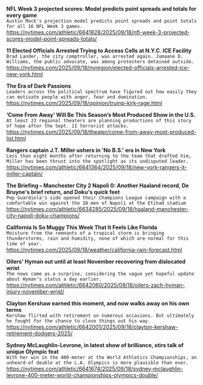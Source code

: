 **NFL Week 3 projected scores: Model predicts point spreads and totals for every game**\
`Austin Mock's projection model predicts point spreads and point totals for all 16 NFL Week 3 games.`\
https://nytimes.com/athletic/6641828/2025/09/18/nfl-week-3-projected-scores-model-point-spreads-totals/

**11 Elected Officials Arrested Trying to Access Cells at N.Y.C. ICE Facility**\
`Brad Lander, the city comptroller, was arrested again. Jumaane D. Williams, the public advocate, was among protesters detained outside.`\
https://nytimes.com/2025/09/18/nyregion/elected-officials-arrested-ice-new-york.html

**The Era of Dark Passions**\
`Leaders across the political spectrum have figured out how easily they can motivate people with anger, fear and domination.`\
https://nytimes.com/2025/09/18/opinion/trump-kirk-rage.html

**‘Come From Away’ Will Be This Season’s Most Produced Show in the U.S.**\
`At least 23 regional theaters are planning productions of this story of hope after the Sept. 11 terrorist attacks.`\
https://nytimes.com/2025/09/18/theater/come-from-away-most-produced-list.html

**Rangers captain J.T. Miller ushers in 'No B.S.' era in New York**\
`Less than eight months after returning to the team that drafted him, Miller has been thrust into the spotlight as its undisputed leader.`\
https://nytimes.com/athletic/6641364/2025/09/18/new-york-rangers-jt-miller-captain/

**The Briefing – Manchester City 2 Napoli 0: Another Haaland record, De Bruyne's brief return, and Doku's quick feet**\
`Pep Guardiola's side opened their Champions League campaign with a comfortable win against the 10 men of Napoli at the Etihad stadium`\
https://nytimes.com/athletic/6634285/2025/09/18/haaland-manchester-city-napoli-doku-champions/

**California Is So Muggy This Week That It Feels Like Florida**\
`Moisture from the remnants of a tropical storm is bringing thunderstorms, rain and humidity, none of which are normal for this time of year.`\
https://nytimes.com/2025/09/18/weather/california-rain-forecast.html

**Oilers' Hyman out until at least November recovering from dislocated wrist**\
`The news came as a surprise, considering the vague yet hopeful update about Hyman’s status a day earlier.`\
https://nytimes.com/athletic/6642060/2025/09/18/oilers-zach-hyman-injury-november-wrist/

**Clayton Kershaw earned this moment, and now walks away on his own terms**\
`Kershaw flirted with retirement on numerous occasions. But ultimately he fought for the chance to close things out his way. `\
https://nytimes.com/athletic/6642001/2025/09/18/clayton-kershaw-retirement-dodgers-2025/

**Sydney McLaughlin-Levrone, in latest show of brilliance, stirs talk of unique Olympic feat**\
`With her win in the 400-meter at the World Athletics Championships, an unheard-of double at the L.A. Olympics is more plausible than ever.`\
https://nytimes.com/athletic/6641674/2025/09/18/sydney-mclaughlin-levrone-400-meter-world-championships-olympics-double/

